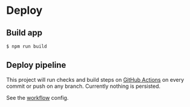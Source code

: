 # Deploy


## Build app

```sh
$ npm run build
```


## Deploy pipeline

This project will run checks and build steps on [GitHub Actions](https://github.com/features/actions) on every commit or push on any branch. Currently nothing is persisted.

See the [workflow](/.github/workflows/main.yml) config.
